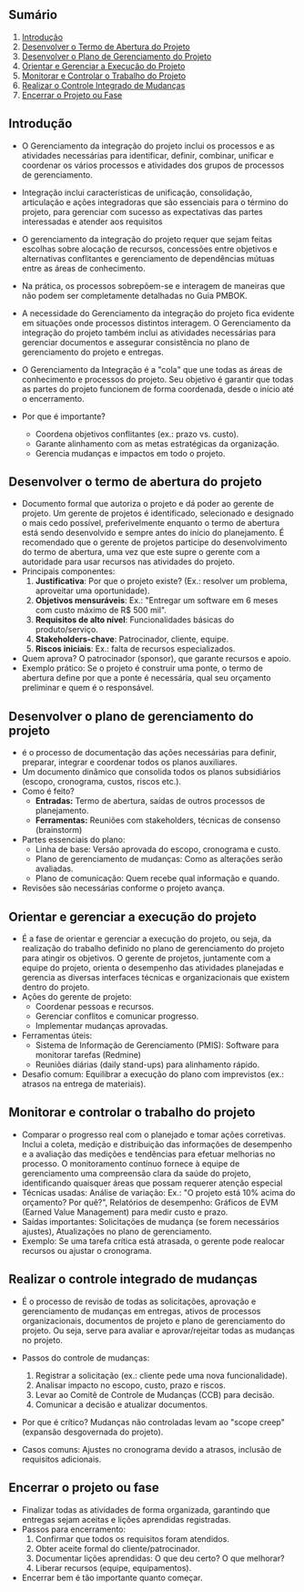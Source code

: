 ## Sumário

1. [Introdução](#introdução)
2. [Desenvolver o Termo de Abertura do Projeto](#desenvolver-o-termo-de-abertura-do-projeto)
3. [Desenvolver o Plano de Gerenciamento do Projeto](#desenvolver-o-plano-de-gerenciamento-do-projeto)
4. [Orientar e Gerenciar a Execução do Projeto](#orientar-e-gerenciar-a-execução-do-projeto)
5. [Monitorar e Controlar o Trabalho do Projeto](#monitorar-e-controlar-o-trabalho-do-projeto)
6. [Realizar o Controle Integrado de Mudanças](#realizar-o-controle-integrado-de-mudanças)
7. [Encerrar o Projeto ou Fase](#encerrar-o-projeto-ou-fase)


## Introdução
* O Gerenciamento da integração do projeto inclui os processos e as atividades necessárias para
identificar, definir, combinar, unificar e coordenar os vários processos e atividades dos grupos
de processos de gerenciamento.

* Integração inclui
características de unificação, consolidação, articulação e ações integradoras que são essenciais
para o término do projeto, para gerenciar com sucesso as expectativas das partes interessadas e
atender aos requisitos

*  O gerenciamento da integração do projeto requer que sejam feitas
escolhas sobre alocação de recursos, concessões entre objetivos e alternativas conflitantes e
gerenciamento de dependências mútuas entre as áreas de conhecimento.

* Na prática, os processos sobrepõem-se e interagem de maneiras que não
podem ser completamente detalhadas no Guia PMBOK.

* A necessidade do Gerenciamento da integração do projeto fica evidente em situações
onde processos distintos interagem. O
Gerenciamento da integração do projeto também inclui as atividades necessárias para
gerenciar documentos e assegurar consistência no plano de gerenciamento do projeto e
entregas. 

* O Gerenciamento da Integração é a "cola" que une todas as áreas de conhecimento e processos do projeto. Seu objetivo é garantir que todas as partes do projeto funcionem de forma coordenada, desde o início até o encerramento.
* Por que é importante?
  * Coordena objetivos conflitantes (ex.: prazo vs. custo).
  * Garante alinhamento com as metas estratégicas da organização.
  * Gerencia mudanças e impactos em todo o projeto. 

## Desenvolver o termo de abertura do projeto
* Documento formal que autoriza o projeto e dá poder ao gerente de projeto.  Um gerente de projetos é identificado,
selecionado e designado o mais cedo possível, preferivelmente enquanto o termo de abertura
está sendo desenvolvido e sempre antes do início do planejamento. É recomendado que o
gerente de projetos participe do desenvolvimento do termo de abertura, uma vez que este supre
o gerente com a autoridade para usar recursos nas atividades do projeto. 
* Principais componentes:
  1. **Justificativa**: Por que o projeto existe? (Ex.: resolver um problema, aproveitar uma oportunidade).
  2. **Objetivos mensuráveis**: Ex.: "Entregar um software em 6 meses com custo máximo de R$ 500 mil".
  3. **Requisitos de alto nível**: Funcionalidades básicas do produto/serviço.
  4. **Stakeholders-chave**: Patrocinador, cliente, equipe.
  5. **Riscos iniciais**: Ex.: falta de recursos especializados.
* Quem aprova? O patrocinador (sponsor), que garante recursos e apoio.
* Exemplo prático: Se o projeto é construir uma ponte, o termo de abertura define por que a ponte é necessária, qual seu orçamento preliminar e quem é o responsável.

## Desenvolver o plano de gerenciamento do projeto
* é o processo de documentação das ações
necessárias para definir, preparar, integrar e coordenar todos os planos auxiliares.
* Um documento dinâmico que consolida todos os planos subsidiários (escopo, cronograma, custos, riscos etc.).
* Como é feito?
  * **Entradas:** Termo de abertura, saídas de outros processos de planejamento.
  * **Ferramentas:** Reuniões com stakeholders, técnicas de consenso (brainstorm)
* Partes essenciais do plano:
  * Linha de base: Versão aprovada do escopo, cronograma e custo.
  * Plano de gerenciamento de mudanças: Como as alterações serão avaliadas.
  * Plano de comunicação: Quem recebe qual informação e quando.
* Revisões são necessárias conforme o projeto avança.
   
## Orientar e gerenciar a execução do projeto
* É a fase de orientar e gerenciar a execução do projeto, ou seja, da realização do trabalho definido no
plano de gerenciamento do projeto para atingir os objetivos. O gerente de projetos, juntamente com a equipe do projeto, orienta o desempenho das
atividades planejadas e gerencia as diversas interfaces técnicas e organizacionais que existem
dentro do projeto.
* Ações do gerente de projeto:
  * Coordenar pessoas e recursos.
  * Gerenciar conflitos e comunicar progresso.
  * Implementar mudanças aprovadas.
* Ferramentas úteis:
  * Sistema de Informação de Gerenciamento (PMIS):  Software para monitorar tarefas (Redmine)
  * Reuniões diárias (daily stand-ups) para alinhamento rápido.
* Desafio comum: Equilibrar a execução do plano com imprevistos (ex.: atrasos na entrega de materiais).

## Monitorar e controlar o trabalho do projeto
* Comparar o progresso real com o planejado e tomar ações corretivas. Inclui a coleta, medição e distribuição das informações de desempenho e a avaliação das
medições e tendências para efetuar melhorias no processo. O monitoramento contínuo fornece
à equipe de gerenciamento uma compreensão clara da saúde do projeto, identificando quaisquer
áreas que possam requerer atenção especial
* Técnicas usadas: Análise de variação: Ex.: "O projeto está 10% acima do orçamento? Por quê?", Relatórios de desempenho: Gráficos de EVM (Earned Value Management) para medir custo e prazo.
* Saídas importantes: Solicitações de mudança (se forem necessários ajustes), Atualizações no plano de gerenciamento.
* Exemplo: Se uma tarefa crítica está atrasada, o gerente pode realocar recursos ou ajustar o cronograma.
  
## Realizar o controle integrado de mudanças
* É o processo de revisão de todas as solicitações,
aprovação e gerenciamento de mudanças em entregas, ativos de processos organizacionais,
documentos de projeto e plano de gerenciamento do projeto. Ou seja, serve para avaliar e aprovar/rejeitar todas as mudanças no projeto.

* Passos do controle de mudanças:
  1. Registrar a solicitação (ex.: cliente pede uma nova funcionalidade).
  2. Analisar impacto no escopo, custo, prazo e riscos.
  3. Levar ao Comitê de Controle de Mudanças (CCB) para decisão.
  4. Comunicar a decisão e atualizar documentos.
* Por que é crítico? Mudanças não controladas levam ao "scope creep" (expansão desgovernada do projeto).
* Casos comuns: Ajustes no cronograma devido a atrasos, inclusão de requisitos adicionais.
  
## Encerrar o projeto ou fase
* Finalizar todas as atividades de forma organizada, garantindo que entregas sejam aceitas e lições aprendidas registradas.
* Passos para encerramento:
  1. Confirmar que todos os requisitos foram atendidos.
  2. Obter aceite formal do cliente/patrocinador.
  3. Documentar lições aprendidas: O que deu certo? O que melhorar?
  4. Liberar recursos (equipe, equipamentos).
* Encerrar bem é tão importante quanto começar.
